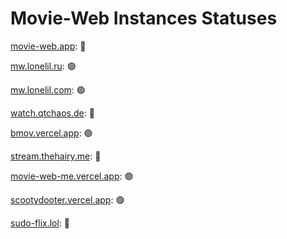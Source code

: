 # Movie-Web Instances Statuses
[movie-web.app](https://movie-web.app): 🔴

[mw.lonelil.ru](https://mw.lonelil.ru): 🟢

[mw.lonelil.com](https://mw.lonelil.com): 🟢

[watch.qtchaos.de](https://watch.qtchaos.de): 🔴

[bmov.vercel.app](https://bmov.vercel.app): 🟢

[stream.thehairy.me](https://stream.thehairy.me): 🔴

[movie-web-me.vercel.app](https://movie-web-me.vercel.app): 🟢

[scootydooter.vercel.app](https://scootydooter.vercel.app): 🟢

[sudo-flix.lol](https://sudo-flix.lol): 🔴

